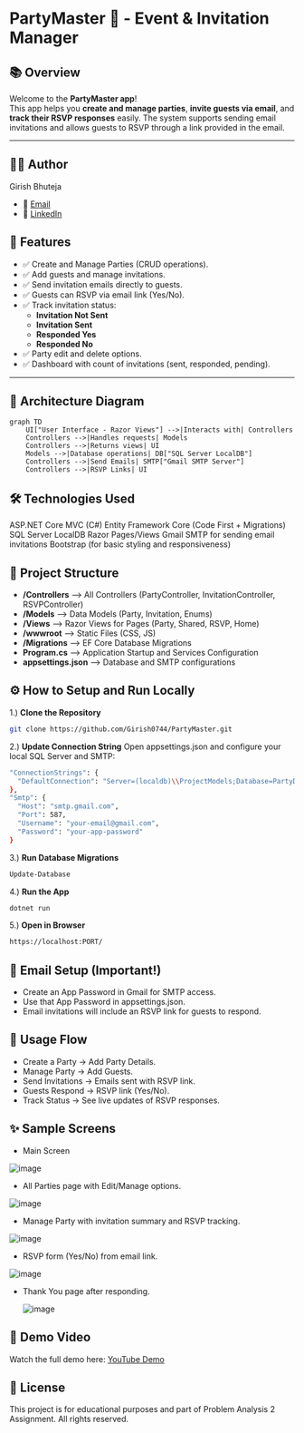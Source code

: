 ﻿# PartyMaster 🎉 - Event & Invitation Manager

## 📚 Overview

Welcome to the **PartyMaster app**!  
This app helps you **create and manage parties**, **invite guests via email**, and **track their RSVP responses** easily. The system supports sending email invitations and allows guests to RSVP through a link provided in the email.

---

## 👨‍💻 Author
Girish Bhuteja
- 📧 [Email](mailto:girishbhuteja07@gmail.com@gmail.com)  
- 🔗 [LinkedIn](https://www.linkedin.com/in/girishbhuteja0744/)

## 🚀 Features

- ✅ Create and Manage Parties (CRUD operations).
- ✅ Add guests and manage invitations.
- ✅ Send invitation emails directly to guests.
- ✅ Guests can RSVP via email link (Yes/No).
- ✅ Track invitation status:
  - **Invitation Not Sent**
  - **Invitation Sent**
  - **Responded Yes**
  - **Responded No**
- ✅ Party edit and delete options.
- ✅ Dashboard with count of invitations (sent, responded, pending).

---

## 📐 Architecture Diagram

```mermaid
graph TD
    UI["User Interface - Razor Views"] -->|Interacts with| Controllers
    Controllers -->|Handles requests| Models
    Controllers -->|Returns views| UI
    Models -->|Database operations| DB["SQL Server LocalDB"]
    Controllers -->|Send Emails| SMTP["Gmail SMTP Server"]
    Controllers -->|RSVP Links| UI

   ```


## 🛠️ Technologies Used
ASP.NET Core MVC (C#)
Entity Framework Core (Code First + Migrations)
SQL Server LocalDB
Razor Pages/Views
Gmail SMTP for sending email invitations
Bootstrap (for basic styling and responsiveness)


## 📂 Project Structure
- **/Controllers**        --> All Controllers (PartyController, InvitationController, RSVPController)
- **/Models**           --> Data Models (Party, Invitation, Enums)
- **/Views**              --> Razor Views for Pages (Party, Shared, RSVP, Home)
- **/wwwroot**           --> Static Files (CSS, JS)
- **/Migrations**         --> EF Core Database Migrations
- **Program.cs**          --> Application Startup and Services Configuration
- **appsettings.json**    --> Database and SMTP configurations


## ⚙️ How to Setup and Run Locally
1.)  **Clone the Repository**
```bash
git clone https://github.com/Girish0744/PartyMaster.git
```

2.) **Update Connection String**
Open appsettings.json and configure your local SQL Server and SMTP:
```bash
"ConnectionStrings": {
  "DefaultConnection": "Server=(localdb)\\ProjectModels;Database=PartyDBGBhuteja5688;Trusted_Connection=True;MultipleActiveResultSets=true"
},
"Smtp": {
  "Host": "smtp.gmail.com",
  "Port": 587,
  "Username": "your-email@gmail.com",
  "Password": "your-app-password"
}
```

3.) **Run Database Migrations**
```bash
Update-Database
```

4.) **Run the App**
```bash
dotnet run
```

5.) **Open in Browser**
```bash
https://localhost:PORT/
```

## 📧 Email Setup (Important!)
- Create an App Password in Gmail for SMTP access.
- Use that App Password in appsettings.json.
- Email invitations will include an RSVP link for guests to respond.

## 🎉 Usage Flow
- Create a Party → Add Party Details.
- Manage Party → Add Guests.
- Send Invitations → Emails sent with RSVP link.
- Guests Respond → RSVP link (Yes/No).
- Track Status → See live updates of RSVP responses.

## ✨ Sample Screens

- Main Screen

![image](https://github.com/user-attachments/assets/c20d18b5-870b-4c50-b0f1-93ded5b71148)


- All Parties page with Edit/Manage options.

![image](https://github.com/user-attachments/assets/afb442dc-1897-482b-b0ee-be490df376eb)


- Manage Party with invitation summary and RSVP tracking.

![image](https://github.com/user-attachments/assets/3ca4a415-6d85-4442-8acc-a227b4a9b443)


- RSVP form (Yes/No) from email link.

![image](https://github.com/user-attachments/assets/4f717880-eac3-483b-b7c2-6e4f10e5f8b0)


- Thank You page after responding.

  ![image](https://github.com/user-attachments/assets/4998e1da-464e-4236-b104-095dab1b582c)



## 🎥 Demo Video
Watch the full demo here: [YouTube Demo](https://youtu.be/xeg00u98xzk)



## 📜 License
This project is for educational purposes and part of Problem Analysis 2 Assignment. All rights reserved.
